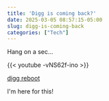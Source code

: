 ```yaml
---
title: 'Digg is coming back?'
date: 2025-03-05 08:57:15-05:00
slug: digg-is-coming-back
categories: ["Tech"]
---
```

Hang on a sec...

{{< youtube -vNS62f-ino >}}

[digg reboot](https://reboot.digg.com/)

I'm here for this!

